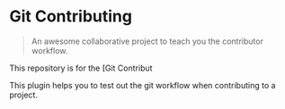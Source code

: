 # Git Contributing

> An awesome collaborative project to teach you the contributor workflow.

This repository is for the [Git Contribut

This plugin helps you to test out the git workflow when contributing to a project.


